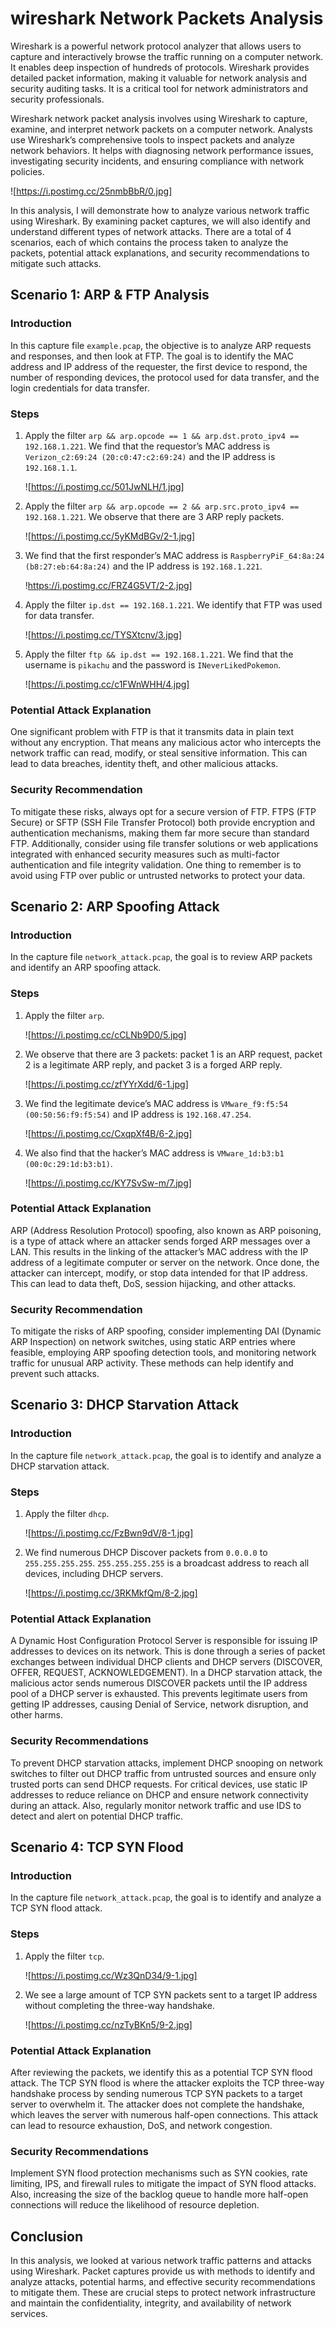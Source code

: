 # wireshark Network Packets Analysis

Wireshark is a powerful network protocol analyzer that allows users to capture and interactively browse the traffic running on a computer network. It enables deep inspection of hundreds of protocols. Wireshark provides detailed packet information, making it valuable for network analysis and security auditing tasks. It is a critical tool for network administrators and security professionals.

Wireshark network packet analysis involves using Wireshark to capture, examine, and interpret network packets on a computer network. Analysts use Wireshark’s comprehensive tools to inspect packets and analyze network behaviors. It helps with diagnosing network performance issues, investigating security incidents, and ensuring compliance with network policies.

![https://i.postimg.cc/25nmbBbR/0.jpg]

In this analysis, I will demonstrate how to analyze various network traffic using Wireshark. By examining packet captures, we will also identify and understand different types of network attacks. There are a total of 4 scenarios, each of which contains the process taken to analyze the packets, potential attack explanations, and security recommendations to mitigate such attacks.

## Scenario 1: ARP & FTP Analysis

### Introduction

In this capture file `example.pcap`, the objective is to analyze ARP requests and responses, and then look at FTP. The goal is to identify the MAC address and IP address of the requester, the first device to respond, the number of responding devices, the protocol used for data transfer, and the login credentials for data transfer.

### Steps

1. Apply the filter `arp && arp.opcode == 1 && arp.dst.proto_ipv4 == 192.168.1.221`. We find that the requestor’s MAC address is `Verizon_c2:69:24 (20:c0:47:c2:69:24)` and the IP address is `192.168.1.1`.

    ![https://i.postimg.cc/501JwNLH/1.jpg]

2. Apply the filter `arp && arp.opcode == 2 && arp.src.proto_ipv4 == 192.168.1.221`. We observe that there are 3 ARP reply packets.

    ![https://i.postimg.cc/5yKMdBGv/2-1.jpg]

3. We find that the first responder’s MAC address is `RaspberryPiF_64:8a:24 (b8:27:eb:64:8a:24)` and the IP address is `192.168.1.221`.

    !https://i.postimg.cc/FRZ4G5VT/2-2.jpg]

4. Apply the filter `ip.dst == 192.168.1.221`. We identify that FTP was used for data transfer.

    ![https://i.postimg.cc/TYSXtcnv/3.jpg]

5. Apply the filter `ftp && ip.dst == 192.168.1.221`. We find that the username is `pikachu` and the password is `INeverLikedPokemon`.

    ![https://i.postimg.cc/c1FWnWHH/4.jpg]

### Potential Attack Explanation

One significant problem with FTP is that it transmits data in plain text without any encryption. That means any malicious actor who intercepts the network traffic can read, modify, or steal sensitive information. This can lead to data breaches, identity theft, and other malicious attacks.

### Security Recommendation

To mitigate these risks, always opt for a secure version of FTP. FTPS (FTP Secure) or SFTP (SSH File Transfer Protocol) both provide encryption and authentication mechanisms, making them far more secure than standard FTP. Additionally, consider using file transfer solutions or web applications integrated with enhanced security measures such as multi-factor authentication and file integrity validation. One thing to remember is to avoid using FTP over public or untrusted networks to protect your data.

## Scenario 2: ARP Spoofing Attack

### Introduction

In the capture file `network_attack.pcap`, the goal is to review ARP packets and identify an ARP spoofing attack.

### Steps

1. Apply the filter `arp`.

    ![https://i.postimg.cc/cCLNb9D0/5.jpg]

2. We observe that there are 3 packets: packet 1 is an ARP request, packet 2 is a legitimate ARP reply, and packet 3 is a forged ARP reply.

    ![https://i.postimg.cc/zfYYrXdd/6-1.jpg]

3. We find the legitimate device’s MAC address is `VMware_f9:f5:54 (00:50:56:f9:f5:54)` and IP address is `192.168.47.254`.

    ![https://i.postimg.cc/CxqpXf4B/6-2.jpg]

4. We also find that the hacker’s MAC address is `VMware_1d:b3:b1 (00:0c:29:1d:b3:b1)`.

    ![https://i.postimg.cc/KY7SvSw-m/7.jpg]

### Potential Attack Explanation

ARP (Address Resolution Protocol) spoofing, also known as ARP poisoning, is a type of attack where an attacker sends forged ARP messages over a LAN. This results in the linking of the attacker’s MAC address with the IP address of a legitimate computer or server on the network. Once done, the attacker can intercept, modify, or stop data intended for that IP address. This can lead to data theft, DoS, session hijacking, and other attacks.

### Security Recommendation

To mitigate the risks of ARP spoofing, consider implementing DAI (Dynamic ARP Inspection) on network switches, using static ARP entries where feasible, employing ARP spoofing detection tools, and monitoring network traffic for unusual ARP activity. These methods can help identify and prevent such attacks.

## Scenario 3: DHCP Starvation Attack

### Introduction

In the capture file `network_attack.pcap`, the goal is to identify and analyze a DHCP starvation attack.

### Steps

1. Apply the filter `dhcp`.

    ![https://i.postimg.cc/FzBwn9dV/8-1.jpg]

2. We find numerous DHCP Discover packets from `0.0.0.0` to `255.255.255.255`. `255.255.255.255` is a broadcast address to reach all devices, including DHCP servers.

    ![https://i.postimg.cc/3RKMkfQm/8-2.jpg]

### Potential Attack Explanation

A Dynamic Host Configuration Protocol Server is responsible for issuing IP addresses to devices on its network. This is done through a series of packet exchanges between individual DHCP clients and DHCP servers (DISCOVER, OFFER, REQUEST, ACKNOWLEDGEMENT). In a DHCP starvation attack, the malicious actor sends numerous DISCOVER packets until the IP address pool of a DHCP server is exhausted. This prevents legitimate users from getting IP addresses, causing Denial of Service, network disruption, and other harms.

### Security Recommendations

To prevent DHCP starvation attacks, implement DHCP snooping on network switches to filter out DHCP traffic from untrusted sources and ensure only trusted ports can send DHCP requests. For critical devices, use static IP addresses to reduce reliance on DHCP and ensure network connectivity during an attack. Also, regularly monitor network traffic and use IDS to detect and alert on potential DHCP traffic.

## Scenario 4: TCP SYN Flood

### Introduction

In the capture file `network_attack.pcap`, the goal is to identify and analyze a TCP SYN flood attack.

### Steps

1. Apply the filter `tcp`.

    ![https://i.postimg.cc/Wz3QnD34/9-1.jpg]

2. We see a large amount of TCP SYN packets sent to a target IP address without completing the three-way handshake.

    ![https://i.postimg.cc/nzTyBKn5/9-2.jpg]

### Potential Attack Explanation

After reviewing the packets, we identify this as a potential TCP SYN flood attack. The TCP SYN flood is where the attacker exploits the TCP three-way handshake process by sending numerous TCP SYN packets to a target server to overwhelm it. The attacker does not complete the handshake, which leaves the server with numerous half-open connections. This attack can lead to resource exhaustion, DoS, and network congestion.

### Security Recommendations

Implement SYN flood protection mechanisms such as SYN cookies, rate limiting, IPS, and firewall rules to mitigate the impact of SYN flood attacks. Also, increasing the size of the backlog queue to handle more half-open connections will reduce the likelihood of resource depletion.

## Conclusion

In this analysis, we looked at various network traffic patterns and attacks using Wireshark. Packet captures provide us with methods to identify and analyze attacks, potential harms, and effective security recommendations to mitigate them. These are crucial steps to protect network infrastructure and maintain the confidentiality, integrity, and availability of network services.
